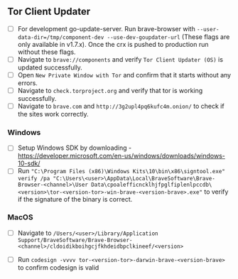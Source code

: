 ## Tor Client Updater 

- [ ] For development go-update-server. Run brave-browser with `--user-data-dir=/tmp/component-dev --use-dev-goupdater-url` (These flags are only available in v1.7.x). Once the crx is pushed to production run without these flags.
- [ ] Navigate to `brave://components` and verify `Tor Client Updater (OS)` is updated successfully.
- [ ] Open `New Private Window with Tor` and confirm that it starts without any errors.
- [ ] Navigate to `check.torproject.org` and verify that tor is working successfully.
- [ ] Navigate to `brave.com` and `http://3g2upl4pq6kufc4m.onion/` to check if the sites work correctly.

### Windows
- [ ] Setup Windows SDK by downloading - https://developer.microsoft.com/en-us/windows/downloads/windows-10-sdk/
- [ ] Run `"C:\Program Files (x86)\Windows Kits\10\bin\x86\signtool.exe" verify /pa "C:\Users\<user>\AppData\Local\BraveSoftware\Brave-Browser-<channel>\User Data\cpoalefficncklhjfpglfiplenlpccdb\<version>\tor-<version-tor>-win-brave-<version-brave>.exe"` to verify if the signature of the binary is correct.

### MacOS
- [ ] Navigate to `/Users/<user>/Library/Application Support/BraveSoftware/Brave-Browser-<channel>/cldoidikboihgcjfkhdeidbpclkineef/<version>`
- [ ] Run `codesign -vvvv tor-<version-tor>-darwin-brave-<version-brave>` to confirm codesign is valid


